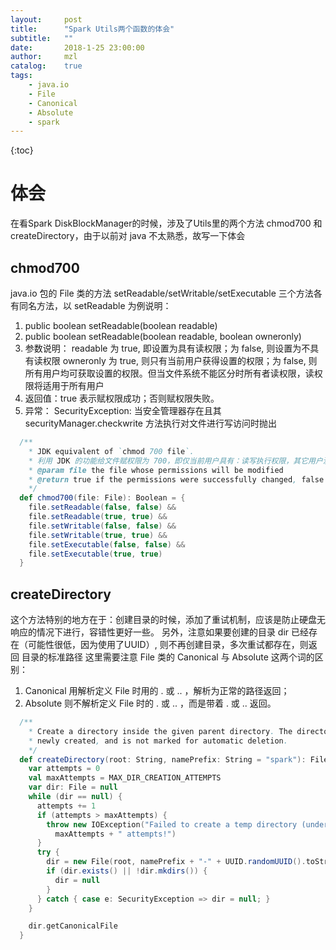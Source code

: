 ```yaml
---
layout:     post
title:      "Spark Utils两个函数的体会"
subtitle:   ""
date:       2018-1-25 23:00:00
author:     mzl
catalog:    true
tags:
    - java.io
    - File
    - Canonical
    - Absolute
    - spark
---
```


{:toc}
# 体会

在看Spark DiskBlockManager的时候，涉及了Utils里的两个方法 chmod700 和 createDirectory，由于以前对 java 不太熟悉，故写一下体会
## chmod700

java.io 包的 File 类的方法 setReadable/setWritable/setExecutable 三个方法各有同名方法，以 setReadable 为例说明：
1. public boolean setReadable(boolean readable)
2. public boolean setReadable(boolean readable, boolean owneronly)
3. 参数说明：
    readable 为 true, 即设置为具有读权限；为 false, 则设置为不具有读权限
    owneronly 为 true, 则只有当前用户获得设置的权限；为 false, 则所有用户均可获取设置的权限。但当文件系统不能区分时所有者读权限，读权限将适用于所有用户
4. 返回值：true 表示赋权限成功；否则赋权限失败。
5. 异常：  SecurityException: 当安全管理器存在且其securityManager.checkwrite 方法执行对文件进行写访问时抛出

```scala
  /**
    * JDK equivalent of `chmod 700 file`.  
    * 利用 JDK 的功能给文件赋权限为 700，即仅当前用户具有：读写执行权限，其它用户没有任何权限    
    * @param file the file whose permissions will be modified    
    * @return true if the permissions were successfully changed, false otherwise.    
    */
  def chmod700(file: File): Boolean = {
    file.setReadable(false, false) &&
    file.setReadable(true, true) &&
    file.setWritable(false, false) &&
    file.setWritable(true, true) &&
    file.setExecutable(false, false) &&
    file.setExecutable(true, true)
  }
```

## createDirectory
这个方法特别的地方在于：创建目录的时候，添加了重试机制，应该是防止硬盘无响应的情况下进行，容错性更好一些。
另外，注意如果要创建的目录 dir 已经存在（可能性很低，因为使用了UUID）, 则不再创建目录，多次重试都存在，则返回
目录的标准路径
这里需要注意 File 类的 Canonical 与 Absolute 这两个词的区别：
1. Canonical 用解析定义 File 时用的 . 或 .. ，解析为正常的路径返回；
2. Absolute 则不解析定义 File 时的 . 或 .. ，而是带着 . 或 .. 返回。
   
```scala
  /**
    * Create a directory inside the given parent directory. The directory is guaranteed to be
    * newly created, and is not marked for automatic deletion.
    */
  def createDirectory(root: String, namePrefix: String = "spark"): File = {
    var attempts = 0
    val maxAttempts = MAX_DIR_CREATION_ATTEMPTS
    var dir: File = null
    while (dir == null) {
      attempts += 1
      if (attempts > maxAttempts) {
        throw new IOException("Failed to create a temp directory (under " + root + ") after " +
          maxAttempts + " attempts!")
      }
      try {
        dir = new File(root, namePrefix + "-" + UUID.randomUUID().toString)
        if (dir.exists() || !dir.mkdirs()) {
          dir = null
        }
      } catch { case e: SecurityException => dir = null; }
    }

    dir.getCanonicalFile
  }
```
